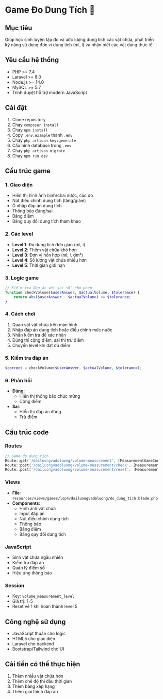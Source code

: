 # Game Đo Dung Tích 🥛

## Mục tiêu
Giúp học sinh luyện tập đo và ước lượng dung tích các vật chứa, phát triển kỹ năng sử dụng đơn vị dung tích (ml, l) và nhận biết các vật dụng thực tế.

## Yêu cầu hệ thống
- PHP >= 7.4
- Laravel >= 8.0
- Node.js >= 14.0
- MySQL >= 5.7
- Trình duyệt hỗ trợ modern JavaScript

## Cài đặt
1. Clone repository
2. Chạy `composer install`
3. Chạy `npm install`
4. Copy `.env.example` thành `.env`
5. Chạy `php artisan key:generate`
6. Cấu hình database trong `.env`
7. Chạy `php artisan migrate`
8. Chạy `npm run dev`

## Cấu trúc game

### 1. Giao diện
- Hiển thị hình ảnh bình/chai nước, cốc đo
- Nút điều chỉnh dung tích (tăng/giảm)
- Ô nhập đáp án dung tích
- Thông báo đúng/sai
- Bảng điểm
- Bảng quy đổi dung tích tham khảo

### 2. Các level
- **Level 1**: Đo dung tích đơn giản (ml, l)
- **Level 2**: Thêm vật chứa khó hơn
- **Level 3**: Đơn vị hỗn hợp (ml, l, dm³)
- **Level 4**: Số lượng vật chứa nhiều hơn
- **Level 5**: Thời gian giới hạn

### 3. Logic game
```php
// Kiểm tra đáp án với sai số cho phép
function checkVolume($userAnswer, $actualVolume, $tolerance) {
    return abs($userAnswer - $actualVolume) <= $tolerance;
}
```

### 4. Cách chơi
1. Quan sát vật chứa trên màn hình
2. Nhập đáp án dung tích hoặc điều chỉnh mức nước
3. Nhấn kiểm tra để xác nhận
4. Đúng thì cộng điểm, sai thì trừ điểm
5. Chuyển level khi đạt đủ điểm

### 5. Kiểm tra đáp án
```php
$correct = checkVolume($userAnswer, $actualVolume, $tolerance);
```

### 6. Phản hồi
- **Đúng**: 
  - Hiển thị thông báo chúc mừng
  - Cộng điểm
- **Sai**: 
  - Hiển thị đáp án đúng
  - Trừ điểm

## Cấu trúc code

### Routes
```php
// Game đo dung tích
Route::get('/dailuongvadoluong/volume-measurement', [MeasurementGameController::class, 'volumeMeasurementGame']);
Route::post('/dailuongvadoluong/volume-measurement/check', [MeasurementGameController::class, 'checkVolumeMeasurementAnswer']);
Route::post('/dailuongvadoluong/volume-measurement/reset', [MeasurementGameController::class, 'resetVolumeMeasurementGame']);
```

### Views
- **File**: `resources/views/games/lop4/dailuongvadoluong/do_dung_tich.blade.php`
- **Components**:
  - Hình ảnh vật chứa
  - Input đáp án
  - Nút điều chỉnh dung tích
  - Thông báo
  - Bảng điểm
  - Bảng quy đổi dung tích

### JavaScript
- Sinh vật chứa ngẫu nhiên
- Kiểm tra đáp án
- Quản lý điểm số
- Hiệu ứng thông báo

### Session
- Key: `volume_measurement_level`
- Giá trị: 1-5
- Reset về 1 khi hoàn thành level 5

## Công nghệ sử dụng
- JavaScript thuần cho logic
- HTML5 cho giao diện
- Laravel cho backend
- Bootstrap/Tailwind cho UI

## Cải tiến có thể thực hiện
1. Thêm nhiều vật chứa hơn
2. Thêm chế độ thi đấu thời gian
3. Thêm bảng xếp hạng
4. Thêm giải thích đáp án 